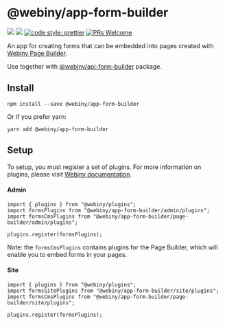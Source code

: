 # @webiny/app-form-builder
[![](https://img.shields.io/npm/dw/@webiny/app-form-builder.svg)](https://www.npmjs.com/package/@webiny/app-form-builder) 
[![](https://img.shields.io/npm/v/@webiny/app-form-builder.svg)](https://www.npmjs.com/package/@webiny/app-form-builder)
[![code style: prettier](https://img.shields.io/badge/code_style-prettier-ff69b4.svg?style=flat-square)](https://github.com/prettier/prettier)
[![PRs Welcome](https://img.shields.io/badge/PRs-welcome-brightgreen.svg?style=flat-square)](http://makeapullrequest.com)

An app for creating forms that can be embedded into pages created 
with [Webiny Page Builder](../api-page-builder). 

Use together with [@webiny/api-form-builder](../api-form-builder) package.

## Install
```
npm install --save @webiny/app-form-builder
```

Or if you prefer yarn: 
```
yarn add @webiny/app-form-builder
```

## Setup
To setup, you must register a set of plugins. For more information on 
plugins, please visit [Webiny documentation](https://docs.webiny.com/docs/developer-tutorials/plugins-crash-course).

#### Admin
```
import { plugins } from "@webiny/plugins";
import formsPlugins from "@webiny/app-form-builder/admin/plugins";
import formsCmsPlugins from "@webiny/app-form-builder/page-builder/admin/plugins";

plugins.register(formsPlugins);
```

Note: the `formsCmsPlugins` contains plugins for the Page Builder, which will
enable you to embed forms in your pages.
    
#### Site
```
import { plugins } from "@webiny/plugins";
import formsSitePlugins from "@webiny/app-form-builder/site/plugins";
import formsCmsPlugins from "@webiny/app-form-builder/page-builder/site/plugins";

plugins.register(formsPlugins);
```
